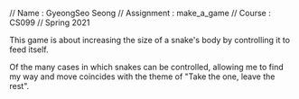 // Name       : GyeongSeo Seong
// Assignment : make_a_game
// Course     : CS099
// Spring 2021

This game is about increasing the size of a snake's body by controlling it to feed itself.

Of the many cases in which snakes can be controlled, allowing me to find my way and move coincides with the theme of "Take the one, leave the rest".